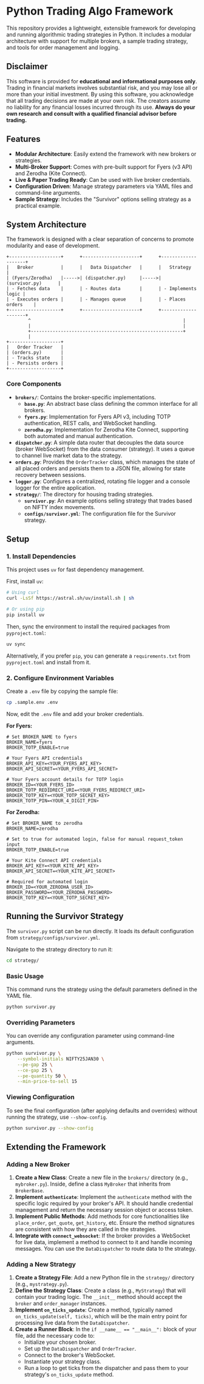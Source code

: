 # Python Trading Algo Framework

This repository provides a lightweight, extensible framework for developing and running algorithmic trading strategies in Python. It includes a modular architecture with support for multiple brokers, a sample trading strategy, and tools for order management and logging.

## Disclaimer

This software is provided for **educational and informational purposes only**. Trading in financial markets involves substantial risk, and you may lose all or more than your initial investment. By using this software, you acknowledge that all trading decisions are made at your own risk. The creators assume no liability for any financial losses incurred through its use. **Always do your own research and consult with a qualified financial advisor before trading.**

## Features

- **Modular Architecture**: Easily extend the framework with new brokers or strategies.
- **Multi-Broker Support**: Comes with pre-built support for Fyers (v3 API) and Zerodha (Kite Connect).
- **Live & Paper Trading Ready**: Can be used with live broker credentials.
- **Configuration Driven**: Manage strategy parameters via YAML files and command-line arguments.
- **Sample Strategy**: Includes the "Survivor" options selling strategy as a practical example.

## System Architecture

The framework is designed with a clear separation of concerns to promote modularity and ease of development.

```
+-------------------+      +---------------------+      +--------------------+
|   Broker          |      |   Data Dispatcher   |      |   Strategy         |
| (Fyers/Zerodha)   |----->| (dispatcher.py)     |----->| (survivor.py)      |
| - Fetches data    |      | - Routes data       |      | - Implements logic |
| - Executes orders |      | - Manages queue     |      | - Places orders    |
+-------------------+      +---------------------+      +--------------------+
        ^                                                        |
        |                                                        |
        +--------------------------------------------------------+
        |
+-------------------+
|   Order Tracker   |
| (orders.py)       |
| - Tracks state    |
| - Persists orders |
+-------------------+
```

### Core Components

- **`brokers/`**: Contains the broker-specific implementations.
  - **`base.py`**: An abstract base class defining the common interface for all brokers.
  - **`fyers.py`**: Implementation for Fyers API v3, including TOTP authentication, REST calls, and WebSocket handling.
  - **`zerodha.py`**: Implementation for Zerodha Kite Connect, supporting both automated and manual authentication.
- **`dispatcher.py`**: A simple data router that decouples the data source (broker WebSocket) from the data consumer (strategy). It uses a queue to channel live market data to the strategy.
- **`orders.py`**: Provides the `OrderTracker` class, which manages the state of all placed orders and persists them to a JSON file, allowing for state recovery between sessions.
- **`logger.py`**: Configures a centralized, rotating file logger and a console logger for the entire application.
- **`strategy/`**: The directory for housing trading strategies.
  - **`survivor.py`**: An example options selling strategy that trades based on NIFTY index movements.
  - **`configs/survivor.yml`**: The configuration file for the Survivor strategy.

## Setup

### 1. Install Dependencies

This project uses `uv` for fast dependency management.

First, install `uv`:
```bash
# Using curl
curl -LsSf https://astral.sh/uv/install.sh | sh

# Or using pip
pip install uv
```

Then, sync the environment to install the required packages from `pyproject.toml`:
```bash
uv sync
```

Alternatively, if you prefer `pip`, you can generate a `requirements.txt` from `pyproject.toml` and install from it.

### 2. Configure Environment Variables

Create a `.env` file by copying the sample file:
```bash
cp .sample.env .env
```

Now, edit the `.env` file and add your broker credentials.

**For Fyers:**
```env
# Set BROKER_NAME to fyers
BROKER_NAME=fyers
BROKER_TOTP_ENABLE=true

# Your Fyers API credentials
BROKER_API_KEY=<YOUR_FYERS_API_KEY>
BROKER_API_SECRET=<YOUR_FYERS_API_SECRET>

# Your Fyers account details for TOTP login
BROKER_ID=<YOUR_FYERS_ID>
BROKER_TOTP_REDIDRECT_URI=<YOUR_FYERS_REDIRECT_URI>
BROKER_TOTP_KEY=<YOUR_TOTP_SECRET_KEY>
BROKER_TOTP_PIN=<YOUR_4_DIGIT_PIN>
```

**For Zerodha:**
```env
# Set BROKER_NAME to zerodha
BROKER_NAME=zerodha

# Set to true for automated login, false for manual request_token input
BROKER_TOTP_ENABLE=true

# Your Kite Connect API credentials
BROKER_API_KEY=<YOUR_KITE_API_KEY>
BROKER_API_SECRET=<YOUR_KITE_API_SECRET>

# Required for automated login
BROKER_ID=<YOUR_ZERODHA_USER_ID>
BROKER_PASSWORD=<YOUR_ZERODHA_PASSWORD>
BROKER_TOTP_KEY=<YOUR_TOTP_SECRET_KEY>
```

## Running the Survivor Strategy

The `survivor.py` script can be run directly. It loads its default configuration from `strategy/configs/survivor.yml`.

Navigate to the strategy directory to run it:
```bash
cd strategy/
```

### Basic Usage
This command runs the strategy using the default parameters defined in the YAML file.
```bash
python survivor.py
```

### Overriding Parameters
You can override any configuration parameter using command-line arguments.
```bash
python survivor.py \
    --symbol-initials NIFTY25JAN30 \
    --pe-gap 25 \
    --ce-gap 25 \
    --pe-quantity 50 \
    --min-price-to-sell 15
```

### Viewing Configuration
To see the final configuration (after applying defaults and overrides) without running the strategy, use `--show-config`.
```bash
python survivor.py --show-config
```

## Extending the Framework

### Adding a New Broker

1.  **Create a New Class**: Create a new file in the `brokers/` directory (e.g., `mybroker.py`). Inside, define a class `MyBroker` that inherits from `BrokerBase`.
2.  **Implement `authenticate`**: Implement the `authenticate` method with the specific logic required by your broker's API. It should handle credential management and return the necessary session object or access token.
3.  **Implement Public Methods**: Add methods for core functionalities like `place_order`, `get_quote`, `get_history`, etc. Ensure the method signatures are consistent with how they are called in the strategies.
4.  **Integrate with `connect_websocket`**: If the broker provides a WebSocket for live data, implement a method to connect to it and handle incoming messages. You can use the `DataDispatcher` to route data to the strategy.

### Adding a New Strategy

1.  **Create a Strategy File**: Add a new Python file in the `strategy/` directory (e.g., `mystrategy.py`).
2.  **Define the Strategy Class**: Create a class (e.g., `MyStrategy`) that will contain your trading logic. The `__init__` method should accept the `broker` and `order_manager` instances.
3.  **Implement `on_ticks_update`**: Create a method, typically named `on_ticks_update(self, ticks)`, which will be the main entry point for processing live data from the `DataDispatcher`.
4.  **Create a Runner Block**: In the `if __name__ == "__main__":` block of your file, add the necessary code to:
    -   Initialize your chosen broker.
    -   Set up the `DataDispatcher` and `OrderTracker`.
    -   Connect to the broker's WebSocket.
    -   Instantiate your strategy class.
    -   Run a loop to get ticks from the dispatcher and pass them to your strategy's `on_ticks_update` method.

